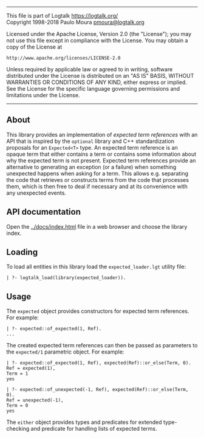 ________________________________________________________________________

This file is part of Logtalk <https://logtalk.org/>  
Copyright 1998-2018 Paulo Moura <pmoura@logtalk.org>

Licensed under the Apache License, Version 2.0 (the "License");
you may not use this file except in compliance with the License.
You may obtain a copy of the License at

    http://www.apache.org/licenses/LICENSE-2.0

Unless required by applicable law or agreed to in writing, software
distributed under the License is distributed on an "AS IS" BASIS,
WITHOUT WARRANTIES OR CONDITIONS OF ANY KIND, either express or implied.
See the License for the specific language governing permissions and
limitations under the License.
________________________________________________________________________


About
-----

This library provides an implementation of *expected term references* with
an API that is inspired by the `optional` library and C++ standardization
proposals for an `Expected<T>` type. An expected term reference is an opaque
term that either contains a term or contains some information about why the
expected term is not present. Expected term references provide an alternative
to generating an exception (or a failure) when something unexpected happens
when asking for a term. This allows e.g. separating the code that retrieves
or constructs terms from the code that processes them, which is then free to
deal if necessary and at its convenience with any unexpected events.


API documentation
-----------------

Open the [../docs/index.html](../docs/index.html) file in a web browser
and choose the library index.


Loading
-------

To load all entities in this library load the `expected_loader.lgt` utility
file:

	| ?- logtalk_load(library(expected_loader)).


Usage
-----

The `expected` object provides constructors for expected term references. For
example:

	| ?- expected::of_expected(1, Ref).
	...

The created expected term references can then be passed as parameters to the
`expected/1` parametric object. For example:

	| ?- expected::of_expected(1, Ref), expected(Ref)::or_else(Term, 0).
	Ref = expected(1),
	Term = 1
	yes

	| ?- expected::of_unexpected(-1, Ref), expected(Ref)::or_else(Term, 0).
	Ref = unexpected(-1),
	Term = 0
	yes

The `either` object provides types and predicates for extended type-checking
and predicate for handling lists of expected terms.
